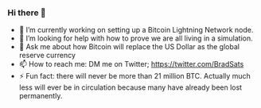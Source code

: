 ### Hi there 👋

- 🔭 I’m currently working on setting up a Bitcoin Lightning Network node.
- 🤔 I’m looking for help with how to prove we are all living in a simulation.
- 💬 Ask me about how Bitcoin will replace the US Dollar as the global reserve currency
- 📫 How to reach me: DM me on Twitter; https://twitter.com/BradSats
- ⚡ Fun fact: there will never be more than 21 million BTC.  Actually much less will ever be in circulation because many have already been lost permanently.
